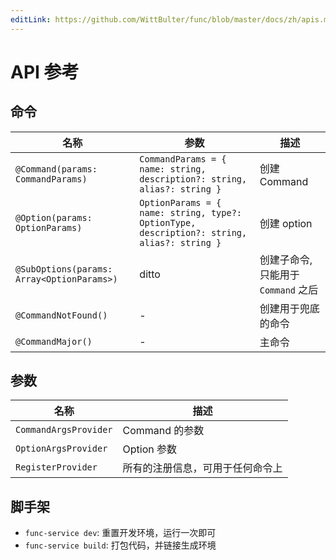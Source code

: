 ```yaml
---
editLink: https://github.com/WittBulter/func/blob/master/docs/zh/apis.md
---
```


# API 参考

## 命令

| 名称 | 参数 | 描述 |
|----|----|----|
| `@Command(params: CommandParams)` | `CommandParams = { name: string, description?: string, alias?: string }` | 创建 Command |
| `@Option(params: OptionParams)` | `OptionParams = { name: string, type?: OptionType, description?: string, alias?: string }` | 创建 option |
| `@SubOptions(params: Array<OptionParams>)` | ditto | 创建子命令, 只能用于 `Command` 之后 |
| `@CommandNotFound()` | - | 创建用于兜底的命令 |
| `@CommandMajor()` | - | 主命令 |

## 参数

| 名称 | 描述 |
|----|----|
| `CommandArgsProvider` | Command 的参数 |
| `OptionArgsProvider` | Option 参数 |
| `RegisterProvider` | 所有的注册信息，可用于任何命令上 |


## 脚手架

 - `func-service dev`: 重置开发环境，运行一次即可
 - `func-service build`: 打包代码，并链接生成环境
